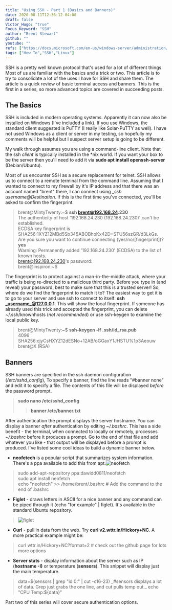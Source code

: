 ```yaml
---
title: "Using SSH - Part 1 (Basics and Banners)"
date: 2020-08-11T12:36:12-04:00
draft: false
Victor_Hugo: "true"
Focus_Keyword: "SSH"
author: "Brent Stewart"
github: ""
youtube: ""
refs: ["https://docs.microsoft.com/en-us/windows-server/administration/openssh/openssh_install_firstuse","https://www.chiark.greenend.org.uk/~sgtatham/putty/","https://www.solarwinds.com/free-tools/solar-putty", "https://github.com/chubin/wttr.in"]
tags: ["How To","SSH","Linux"]
---
```


SSH is a pretty well known protocol that's used for a lot of different things.  Most of us are familiar with the basics and a trick or two.  This article is to try to consolidate a lot of the uses I have for SSH and share them.  The article is a quick review of basic terminal access and banners.  This is the first in a series, so more advanced topics are covered in succeeding posts.

## The Basics
SSH is included in modern operating systems.  Apparently it can now also be installed on Windows (I've included a link).  If you use Windows, the standard client suggested is PuTTY (I really like Solar-PuTTY as well). I have not used Windows as a client or server in my testing, so hopefully my comments will be helpful but I suspect server setup is going to be different.

My walk through assumes you are using a command-line client.  Note that the ssh _client_ is typically installed in the *nix world.  If you want your box to be the server then you'll need to add it via __sudo apt install openssh-server__ (Debian/Ubuntu).

Most of us encounter SSH as a secure replacement for telnet.  SSH allows us to connect to a remote terminal from the command line.  Assuming that I wanted to connect to my firewall by it's IP address and that there was an account named "brent" there, I can connect using __ssh _username_@_Destination__.  If this is the first time you've connected, you'll be asked to confirm the fingerprint.

> brent@MintyTwenty:~$ __ssh brent@192.168.24.230__  
> The authenticity of host '192.168.24.230 (192.168.24.230)' can't be established.  
> ECDSA key fingerprint is SHA256:1XYZ12MBd5Sb345ABOBhoKx42D+STU56szGR/d3LkGs.  
> Are you sure you want to continue connecting (yes/no/[fingerprint])? __yes__  
> Warning: Permanently added '192.168.24.230' (ECDSA) to the list of known hosts.  
> brent@192.168.24.230's password:  
> brent@inspiron:~$  

The fingerprint is to protect against a man-in-the-middle attack, where your traffic is being re-directed to a malicious third party.  Before you type in (and reveal) your password, best to make sure that this is a trusted server!  So, where do we find the fingerprint to match it to?  The easiest way to get it is to go to your server and use ssh to connect to itself: __ssh _username_@127.0.0.1__.  This will show the local fingerprint.  If someone has already used this trick and accepted the fingerprint, you can delete ~/.ssh/knownhosts (_not recommended_) or use ssh-keygen to examine the local public key.

> brent@MintyTwenty:~$ __ssh-keygen -lf .ssh/id_rsa.pub__  
> 4096 SHA256:cjyCsHXYZ12dESNo+12AB/oGGaxY1JHSTU%1p3Aeouw brent@X (RSA)


## Banners

SSH banners are specified in the ssh daemon configuration (_/etc/sshd\_config_),  To specify a banner, find the line reads "#banner none" and edit it to specify a file.  The contents of this file will be displayed _before_ the password prompt.
> __sudo nano /etc/sshd_config__  
>> __banner /etc/banner.txt__

After authentication the prompt displays the server hostname.  You can display a banner _after_ authentication by editing _~/.bashrc_.  This has a side benefit - the terminal, when connected to locally or remotely, processes _~/.bashrc_ before it produces a prompt.  Go to the end of that file and add whatever you like - that output will be displayed before a prompt is produced.  I've listed some cool ideas to build a dynamic banner below.

* __neofetech__ is a popular script that summarizes system information.  There's a ppa available to add this from apt.![neofetch](/neofetch.png#floatright)
> sudo add-apt-repository ppa:dawidd0811/neofetch  
> sudo apt install neofetch  
> echo "neofetch" >> /home/brent/.bashrc            # Add the command to the end of .bashrc  

* __Figlet__ - draws letters in ASCII for a nice banner and any command can be piped through it (echo "for example" | figlet).  It's available in the standard Ubuntu repository.
> ![figlet](/figlet.png#floatright)

* __Curl__ - pull in data from the web.  Try __curl v2.wttr.in/Hickory+NC__.  A more practical example might be:
> curl wttr.in/Hickory+NC?format=2                  # check out the github page for lots more options

* __Server stats__ - display information about the server such as IP (__hostname -I)__ or temperature (__sensors__).  This snippet will display just the main temperature.
> data=$(sensors | grep "id 0:" | cut -c16-23)      _#sensors displays a lot of data. Grep just grabs the one line, and cut pulls temp out._  
> echo "CPU Temp:${data}"  

Part two of this series will cover secure authentication options.